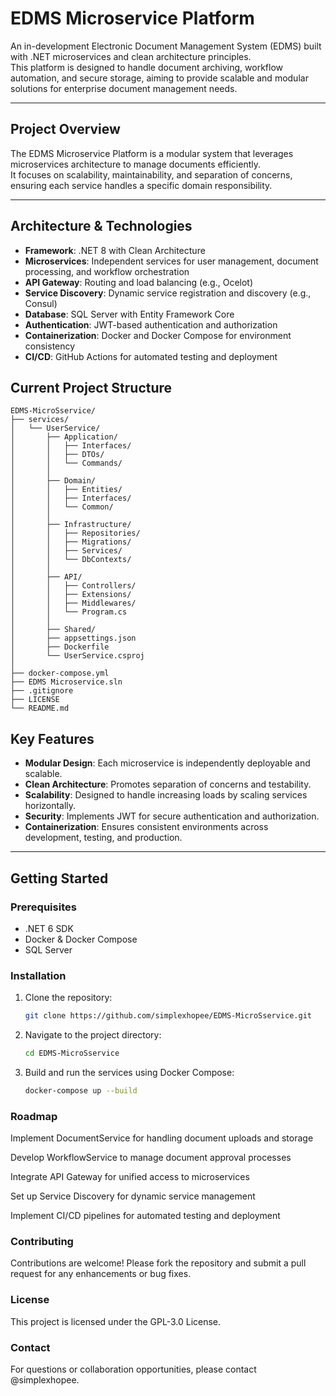 # EDMS Microservice Platform

An in-development Electronic Document Management System (EDMS) built with .NET microservices and clean architecture principles.  
This platform is designed to handle document archiving, workflow automation, and secure storage, aiming to provide scalable and modular solutions for enterprise document management needs.

---

## Project Overview

The EDMS Microservice Platform is a modular system that leverages microservices architecture to manage documents efficiently.  
It focuses on scalability, maintainability, and separation of concerns, ensuring each service handles a specific domain responsibility.

---

## Architecture & Technologies

- **Framework**: .NET 8 with Clean Architecture
- **Microservices**: Independent services for user management, document processing, and workflow orchestration
- **API Gateway**: Routing and load balancing (e.g., Ocelot)
- **Service Discovery**: Dynamic service registration and discovery (e.g., Consul)
- **Database**: SQL Server with Entity Framework Core
- **Authentication**: JWT-based authentication and authorization
- **Containerization**: Docker and Docker Compose for environment consistency
- **CI/CD**: GitHub Actions for automated testing and deployment

## Current Project Structure

```plaintext
EDMS-MicroSservice/
├── services/
│   └── UserService/
│       ├── Application/
│       │   ├── Interfaces/
│       │   ├── DTOs/
│       │   └── Commands/
│       │
│       ├── Domain/
│       │   ├── Entities/
│       │   ├── Interfaces/
│       │   └── Common/
│       │
│       ├── Infrastructure/
│       │   ├── Repositories/
│       │   ├── Migrations/
│       │   ├── Services/
│       │   └── DbContexts/
│       │
│       ├── API/
│       │   ├── Controllers/
│       │   ├── Extensions/
│       │   ├── Middlewares/
│       │   └── Program.cs
│       │
│       ├── Shared/
│       ├── appsettings.json
│       ├── Dockerfile
│       └── UserService.csproj
│
├── docker-compose.yml
├── EDMS Microservice.sln
├── .gitignore
├── LICENSE
└── README.md

```


## Key Features

- **Modular Design**: Each microservice is independently deployable and scalable.
- **Clean Architecture**: Promotes separation of concerns and testability.
- **Scalability**: Designed to handle increasing loads by scaling services horizontally.
- **Security**: Implements JWT for secure authentication and authorization.
- **Containerization**: Ensures consistent environments across development, testing, and production.

---

## Getting Started

### Prerequisites

- .NET 6 SDK
- Docker & Docker Compose
- SQL Server

### Installation

1. Clone the repository:
   ```bash
   git clone https://github.com/simplexhopee/EDMS-MicroSservice.git

2. Navigate to the project directory:
    ```bash
    cd EDMS-MicroSservice

3. Build and run the services using Docker Compose:
    ```bash
    docker-compose up --build

### Roadmap
 Implement DocumentService for handling document uploads and storage

 Develop WorkflowService to manage document approval processes

 Integrate API Gateway for unified access to microservices

 Set up Service Discovery for dynamic service management

 Implement CI/CD pipelines for automated testing and deployment

### Contributing
Contributions are welcome! Please fork the repository and submit a pull request for any enhancements or bug fixes.

### License
This project is licensed under the GPL-3.0 License.

### Contact
For questions or collaboration opportunities, please contact @simplexhopee.
